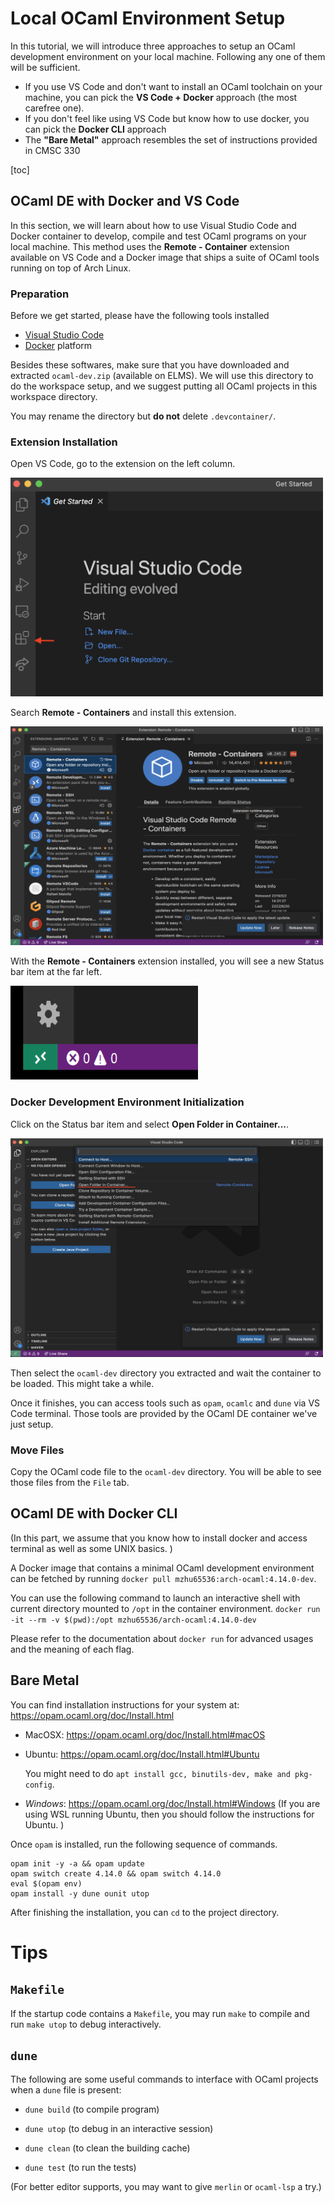 # Local OCaml Environment Setup

In this tutorial, we will introduce three approaches to setup an OCaml development
environment on your local machine. Following any one of them will be sufficient.

- If you use VS Code and don't want to install an OCaml toolchain on your machine, you can pick the **VS Code + Docker** approach (the most carefree one).
- If you don't feel like using VS Code but know how to use docker, you can pick the **Docker CLI** approach
- The **"Bare Metal"** approach resembles the set of instructions provided in CMSC 330

[toc]

## OCaml DE with Docker and VS Code

In this section, we will learn about how to use Visual Studio Code and
Docker container to develop, compile and test OCaml programs on your local
machine. This method uses the **Remote - Container** extension available on
VS Code and a Docker image that ships a suite of OCaml tools running on top of Arch Linux. 

### Preparation

Before we get started, please have the following tools installed
- [Visual Studio Code](https://code.visualstudio.com/) 
- [Docker](https://www.docker.com/) platform

Besides these softwares, make sure that you have downloaded and extracted `ocaml-dev.zip` (available on ELMS). We will use this directory to do the workspace setup, and we suggest putting all OCaml projects in this workspace directory. 

You may rename the directory but **do not** delete `.devcontainer/`.

### Extension Installation

Open VS Code, go to the extension on the left column.

<img src="graphs/g1.png"  width="500" height="350">

Search **Remote - Containers** and install this extension.

<img src="graphs/g2.png"  width="500" height="350">

With the **Remote - Containers** extension installed, you will see a new Status
bar item at the far left.

<img src="graphs/g3.png"  width="300" height="150">

### Docker Development Environment Initialization

Click on the Status bar item and select **Open Folder in Container...**.

<img src="graphs/g4.png"  width="500" height="350">

Then select the `ocaml-dev` directory you extracted and wait the container to be loaded.
This might take a while. 

Once it finishes, you can access tools such as `opam`, `ocamlc` and `dune` via VS Code terminal. Those tools are provided by the OCaml DE container we've just setup. 

### Move Files

Copy the OCaml code file to the `ocaml-dev` directory. You will be able to see those files from the `File` tab.



## OCaml DE with Docker CLI

(In this part, we assume that you know how to install docker and access terminal as well as some UNIX basics. )

A Docker image that contains a minimal OCaml development environment can be fetched by running 
`docker pull mzhu65536:arch-ocaml:4.14.0-dev`.

You can use the following command to launch an interactive shell with 
current directory mounted to `/opt` in the container environment.
`docker run -it --rm -v $(pwd):/opt mzhu65536/arch-ocaml:4.14.0-dev`

Please refer to the documentation about `docker run` for advanced usages and the meaning of each flag.

## Bare Metal

You can find installation instructions for your system at:
https://opam.ocaml.org/doc/Install.html

* MacOSX: https://opam.ocaml.org/doc/Install.html#macOS

* Ubuntu: https://opam.ocaml.org/doc/Install.html#Ubuntu

  You might need to do `apt install gcc, binutils-dev, make and pkg-config`.

* *Windows*: https://opam.ocaml.org/doc/Install.html#Windows
  (If you are using WSL running Ubuntu, then you should follow the instructions
  for Ubuntu. )



Once `opam` is installed, run the following sequence of commands.
```
opam init -y -a && opam update
opam switch create 4.14.0 && opam switch 4.14.0
eval $(opam env)
opam install -y dune ounit utop
```

After finishing the installation, you can `cd` to the project directory. 



# Tips

## `Makefile` 

If the startup code contains a `Makefile`, you may run `make` to compile and run `make
utop` to debug interactively.



## `dune`

The following are some useful commands to interface with OCaml projects when a `dune` file is present:

* `dune build` (to compile program)

* `dune utop` (to debug in an interactive session)

* `dune clean` (to clean the building cache)

* `dune test` (to run the tests)

(For better editor supports, you may want to give `merlin` or `ocaml-lsp` a
try.)
